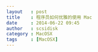 ```yaml
---
layout   : post
title    : 程序员如何优雅的使用 Mac
date     : 2014-06-22 09:45
author   : scsidisk
category : MacOSX
tags     : [MacOSX]
---
```



